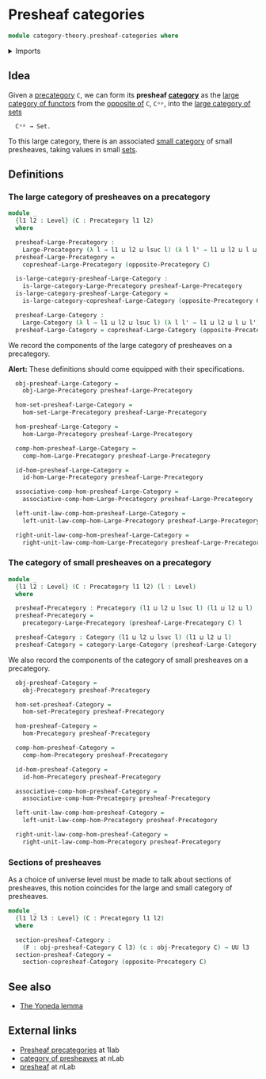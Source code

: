 # Presheaf categories

```agda
module category-theory.presheaf-categories where
```

<details><summary>Imports</summary>

```agda
open import category-theory.categories
open import category-theory.copresheaf-categories
open import category-theory.large-categories
open import category-theory.large-precategories
open import category-theory.opposite-precategories
open import category-theory.precategories

open import foundation.universe-levels
```

</details>

## Idea

Given a [precategory](category-theory.precategories.md) `C`, we can form its
**presheaf [category](category-theory.large-categories.md)** as the
[large category of functors](category-theory.functors-from-small-to-large-precategories.md)
from the [opposite of](category-theory.opposite-precategories.md) `C`, `Cᵒᵖ`,
into the [large category of sets](foundation.category-of-sets.md)

```text
  Cᵒᵖ → Set.
```

To this large category, there is an associated
[small category](category-theory.categories.md) of small presheaves, taking
values in small [sets](foundation-core.sets.md).

## Definitions

### The large category of presheaves on a precategory

```agda
module _
  {l1 l2 : Level} (C : Precategory l1 l2)
  where

  presheaf-Large-Precategory :
    Large-Precategory (λ l → l1 ⊔ l2 ⊔ lsuc l) (λ l l' → l1 ⊔ l2 ⊔ l ⊔ l')
  presheaf-Large-Precategory =
    copresheaf-Large-Precategory (opposite-Precategory C)

  is-large-category-presheaf-Large-Category :
    is-large-category-Large-Precategory presheaf-Large-Precategory
  is-large-category-presheaf-Large-Category =
    is-large-category-copresheaf-Large-Category (opposite-Precategory C)

  presheaf-Large-Category :
    Large-Category (λ l → l1 ⊔ l2 ⊔ lsuc l) (λ l l' → l1 ⊔ l2 ⊔ l ⊔ l')
  presheaf-Large-Category = copresheaf-Large-Category (opposite-Precategory C)
```

We record the components of the large category of presheaves on a precategory.

**Alert:** These definitions should come equipped with their specifications.

```agda
  obj-presheaf-Large-Category =
    obj-Large-Precategory presheaf-Large-Precategory

  hom-set-presheaf-Large-Category =
    hom-set-Large-Precategory presheaf-Large-Precategory

  hom-presheaf-Large-Category =
    hom-Large-Precategory presheaf-Large-Precategory

  comp-hom-presheaf-Large-Category =
    comp-hom-Large-Precategory presheaf-Large-Precategory

  id-hom-presheaf-Large-Category =
    id-hom-Large-Precategory presheaf-Large-Precategory

  associative-comp-hom-presheaf-Large-Category =
    associative-comp-hom-Large-Precategory presheaf-Large-Precategory

  left-unit-law-comp-hom-presheaf-Large-Category =
    left-unit-law-comp-hom-Large-Precategory presheaf-Large-Precategory

  right-unit-law-comp-hom-presheaf-Large-Category =
    right-unit-law-comp-hom-Large-Precategory presheaf-Large-Precategory
```

### The category of small presheaves on a precategory

```agda
module _
  {l1 l2 : Level} (C : Precategory l1 l2) (l : Level)
  where

  presheaf-Precategory : Precategory (l1 ⊔ l2 ⊔ lsuc l) (l1 ⊔ l2 ⊔ l)
  presheaf-Precategory =
    precategory-Large-Precategory (presheaf-Large-Precategory C) l

  presheaf-Category : Category (l1 ⊔ l2 ⊔ lsuc l) (l1 ⊔ l2 ⊔ l)
  presheaf-Category = category-Large-Category (presheaf-Large-Category C) l
```

We also record the components of the category of small presheaves on a
precategory.

```agda
  obj-presheaf-Category =
    obj-Precategory presheaf-Precategory

  hom-set-presheaf-Category =
    hom-set-Precategory presheaf-Precategory

  hom-presheaf-Category =
    hom-Precategory presheaf-Precategory

  comp-hom-presheaf-Category =
    comp-hom-Precategory presheaf-Precategory

  id-hom-presheaf-Category =
    id-hom-Precategory presheaf-Precategory

  associative-comp-hom-presheaf-Category =
    associative-comp-hom-Precategory presheaf-Precategory

  left-unit-law-comp-hom-presheaf-Category =
    left-unit-law-comp-hom-Precategory presheaf-Precategory

  right-unit-law-comp-hom-presheaf-Category =
    right-unit-law-comp-hom-Precategory presheaf-Precategory
```

### Sections of presheaves

As a choice of universe level must be made to talk about sections of presheaves,
this notion coincides for the large and small category of presheaves.

```agda
module _
  {l1 l2 l3 : Level} (C : Precategory l1 l2)
  where

  section-presheaf-Category :
    (F : obj-presheaf-Category C l3) (c : obj-Precategory C) → UU l3
  section-presheaf-Category =
    section-copresheaf-Category (opposite-Precategory C)
```

## See also

- [The Yoneda lemma](category-theory.yoneda-lemma-precategories.md)

## External links

- [Presheaf precategories](https://1lab.dev/Cat.Functor.Base.html#presheaf-precategories)
  at 1lab
- [category of presheaves](https://ncatlab.org/nlab/show/category+of+presheaves)
  at $n$Lab
- [presheaf](https://ncatlab.org/nlab/show/presheaf) at $n$Lab
